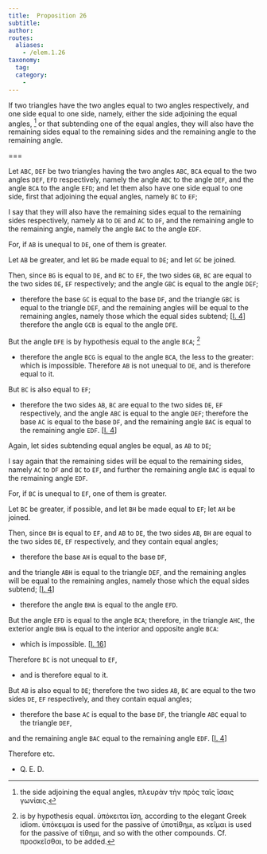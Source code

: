 ```yaml
---
title:  Proposition 26
subtitle:
author:
routes:
  aliases:
    - /elem.1.26
taxonomy:
  tag:
  category:
    -
---
```


If two triangles have the two angles equal to two angles respectively, and one side equal to one side, namely, either the side adjoining the equal angles, [^1] or that subtending one of the equal angles, they will also have the remaining sides equal to <lb n="5"/>the remaining sides and the remaining angle to the remaining angle. <pb n="302"/>

===

Let `ABC`, `DEF` be two triangles having the two angles `ABC`, `BCA` equal to the two angles `DEF`, `EFD` respectively, namely the angle `ABC` to the angle `DEF`, and the angle <lb n="10"/>`BCA` to the angle `EFD`; and let them also have one side equal to one side, first that adjoining the equal angles, namely `BC` to `EF`;

I say that they will also have the remaining sides equal to the remaining sides respectively, namely `AB` to `DE` and <lb n="15"/>`AC` to `DF`, and the remaining angle to the remaining angle, namely the angle `BAC` to the angle `EDF`.

For, if `AB` is unequal to `DE`, one of them is greater.

Let `AB` be greater, and let `BG` be made equal to `DE`; and let `GC` be joined. <lb n="20"/>

Then, since `BG` is equal to `DE`, and `BC` to `EF`, the two sides `GB`, `BC` are equal to the two sides `DE`, `EF` respectively; and the angle `GBC` is equal to the angle `DEF`;

- therefore the base `GC` is equal to the base `DF`, <lb n="25"/>and the triangle `GBC` is equal to the triangle `DEF`, and the remaining angles will be equal to the remaining angles, namely those which the equal sides subtend; [<a href="/elem.1.4">I. 4</a>] therefore the angle `GCB` is equal to the angle `DFE`.

But the angle `DFE` is by hypothesis equal to the angle `BCA`; [^2]

- therefore the angle `BCG` is equal to the angle `BCA`, the less to the greater: which is impossible. Therefore `AB` is not unequal to `DE`, and is therefore equal to it.

But `BC` is also equal to `EF`; <lb n="35"/>

- therefore the two sides `AB`, `BC` are equal to the two sides `DE`, `EF` respectively, and the angle `ABC` is equal to the angle `DEF`; therefore the base `AC` is equal to the base `DF`, and the remaining angle `BAC` is equal to the remaining <lb n="40"/>angle `EDF`. [<a href="/elem.1.4">I. 4</a>]

<!-- <pb n="303"/> -->

Again, let sides subtending equal angles be equal, as `AB` to `DE`;

I say again that the remaining sides will be equal to the remaining sides, namely `AC` to `DF` and `BC` to `EF`, and <lb n="45"/>further the remaining angle `BAC` is equal to the remaining angle `EDF`.

For, if `BC` is unequal to `EF`, one of them is greater.

Let `BC` be greater, if possible, and let `BH` be made equal to `EF`; let `AH` be joined. <lb n="50"/>

Then, since `BH` is equal to `EF`, and `AB` to `DE`, the two sides `AB`, `BH` are equal to the two sides `DE`, `EF` respectively, and they contain equal angles;

- therefore the base `AH` is equal to the base `DF`,

and the triangle `ABH` is equal to the triangle `DEF`, <lb n="55"/>and the remaining angles will be equal to the remaining angles, namely those which the equal sides subtend; [<a href="/elem.1.4">I. 4</a>]

- therefore the angle `BHA` is equal to the angle `EFD`.

But the angle `EFD` is equal to the angle `BCA`; therefore, in the triangle `AHC`, the exterior angle `BHA` is <lb n="60"/>equal to the interior and opposite angle `BCA`:

- which is impossible. [<a href="/elem.1.16">I. 16</a>]

Therefore `BC` is not unequal to `EF`,

- and is therefore equal to it.

But `AB` is also equal to `DE`; <lb n="65"/>therefore the two sides `AB`, `BC` are equal to the two sides `DE`, `EF` respectively, and they contain equal angles;

- therefore the base `AC` is equal to the base `DF`, the triangle `ABC` equal to the triangle `DEF`,

and the remaining angle `BAC` equal to the remaining angle <lb n="70"/>`EDF`. [<a href="/elem.1.4">I. 4</a>]

Therefore etc.

- Q. E. D.

[^1]: the side adjoining the equal angles,
    <foreign lang="greek">πλευρὰν τὴν πρὸς ταῖς ἴσαις γωνίαις</foreign>.

[^2]: is by hypothesis equal.
    <foreign lang="greek">ὑπόκειται ἴση</foreign>, according to the elegant Greek idiom. <foreign lang="greek">ὑπόκειμαι</foreign> is used for the passive of <foreign lang="greek">ὑποτίθημι</foreign>, as <foreign lang="greek">κεῖμαι</foreign> is used for the passive of <foreign lang="greek">τίθημι,</foreign> and so with the other compounds. Cf. <foreign lang="greek">προσκεῖσθαι</foreign>, <quote>to be added.</quote>



